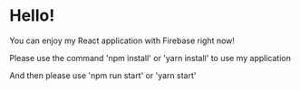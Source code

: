 # Hello!
You can enjoy my React application with Firebase right now!

Please use the command 'npm install' or 'yarn install' to use my application

And then please use 'npm run start' or 'yarn start'
